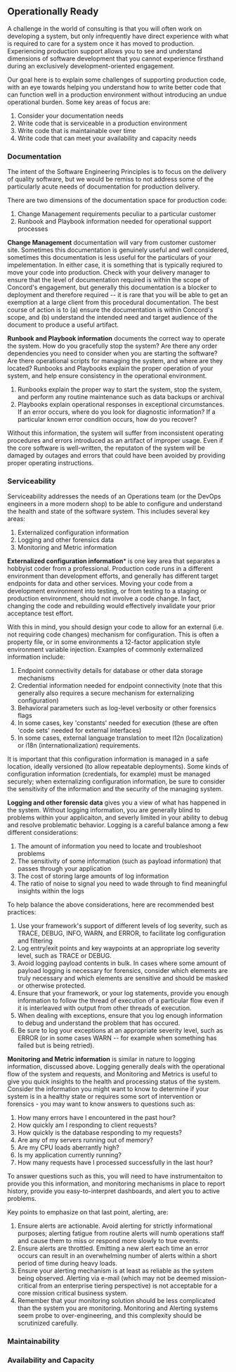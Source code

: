 ## Operationally Ready

A challenge in the world of consulting is that you will often work on developing a system, but only infrequently have direct experience with what is required to care for a system once it has moved to production. Experiencing production support allows you to see and understand dimensions of software development that you cannot experience firsthand during an exclusively development-oriented engagement.

Our goal here is to explain some challenges of supporting production code, with an eye towards helping you understand how to write better code that can function well in a production environment without introducing an undue operational burden. Some key areas of focus are:

1. Consider your documentation needs
2. Write code that is serviceable in a production environment
3. Write code that is maintainable over time
4. Write code that can meet your availability and capacity needs


### Documentation
The intent of the Software Engineering Principles is to focus on the delivery of quality software, but we would be remiss to not address some of the particularly acute needs of documentation for production delivery.

There are two dimensions of the documentation space for production code:

1. Change Management requirements peculiar to a particular customer
2. Runbook and Playbook information needed for operational support processes

**Change Management** documentation will vary from customer customer site. Sometimes this documentation is genuinely useful and well considered, sometimes this documentation is less useful for the particulars of your impelementation. In either case, it is something that is typically reqiured to move your code into production. Check with your delivery manager to ensure that the level of documentation required is within the scope of Concord's engagement, but generally this documentation is a blocker to deployment and therefore required -- it is rare that you will be able to get an exemption at a large client from this procedural documentation. The best course of action is to (a) ensure the documentation is within Concord's scope, and (b) understand the intended need and target audience of the document to produce a useful artifact.

**Runbook and Playbook information** documents the correct way to operate the system. How do you gracefully stop the system? Are there any order dependencies you need to consider when you are starting the software? Are there operational scripts for managing the system, and where are they located? Runbooks and Playbooks explain the proper operation of your system, and help ensure consistency in the operational environment. 

1. Runbooks explain the proper way to start the system, stop the system, and perform any routine maintenance such as data backups or archival
2. Playbooks explain operational responses in exceptional circumstances. If an error occurs, where do you look for diagnostic information? If a particular known error condition occurs, how do you recover?

Without this information, the system will suffer from inconsistent operating procedures and errors introduced as an artifact of improper usage. Even if the core software is well-written, the reputaton of the system will be damaged by outages and errors that could have been avoided by providing proper operating instructions.

### Serviceability

Serviceability addresses the needs of an Operations team (or the DevOps engineers in a more modern shop) to be able to configure and understand the health and state  of the software system. This includes several key areas:

1. Externalized configuration information
2. Logging and other forensics data
3. Monitoring and Metric information

**Externalized configuration information*** is one key area that separates a hobbyist coder from a professional. Production code runs in a different environment than development efforts, and generally has different target endpoints for data and other services. Moving your code from a development environment into testing, or from testing to a staging or production environment, should not involve a code change. In fact, changing the code and rebuilding would effectively invalidate your prior acceptance test effort.

With this in mind, you should design your code to allow for an external (i.e. not requiring code changes) mechanism for configuration. This is often a property file, or in some environments a 12-factor application style environment variable injection. Examples of commonly externalized information include:

1. Endpoint connectivity details for database or other data storage mechanisms
2. Credential information needed for endpoint connectivity (note that this generally also requires a secure mechanism for externalizing configuration)
3. Behavioral parameters such as log-level verbosity or other forensics flags
4. In some cases, key 'constants' needed for execution (these are often 'code sets' needed for external interfaces)
5. In some cases, external language translation to meet l12n (localization) or i18n (internationalization) requirements.

It is important that this configuration information is managed in a safe location, ideally versioned (to allow repeatable deployments). Some kinds of configuration information (credentials, for example) must be managed securely; when externalizing configuration information, be sure to consider the sensitivity of the information and the security of the managing system.

**Logging and other forensic data** gives you a view of what has happened in the system. Without logging information, you are generally blind to problems within your applicaiton, and severly limited in your ability to debug and resolve problematic behavior. Logging is a careful balance among a few different considerations:

1. The amount of information you need to locate and troubleshoot problems
2. The sensitivity of some information (such as payload information) that passes through your application
3. The cost of storing large amounts of log information
4. The ratio of noise to signal you need to wade through to find meaningful insights within the logs

To help balance the above considerations, here are recommended best practices:

1. Use your framework's support of different levels of log severity, such as TRACE, DEBUG, INFO, WARN, and ERROR, to facilitate log configuration and filtering
2. Log entry/exit points and key waypoints at an appropriate log severity level, such as TRACE or DEBUG.
3. Avoid logging payload contents in bulk. In cases where some amount of payload logging is necessary for forensics, consider which elements are truly necessary and which elements are sensitive and should be masked or otherwise protected.
4. Ensure that your framework, or your log statements, provide you enough information to follow the thread of execution of a particular flow even if it is interleaved with output from other threads of execution.
5. When dealing with exceptions, ensure that you log enough information to debug and understand the problem that has occured. 
6. Be sure to log your exceptions at an appropriate severity level, such as ERROR (or in some cases WARN -- for example when something has failed but is being retried).

**Monitoring and Metric information** is similar in nature to logging information, discussed above. Logging generally deals with the operational flow of the system and requests, and Monitoring and Metrics is useful to give you quick insights to the health and processing status of the system. Consider the information you might want to know to determine if your system is in a healthy state or requires some sort of intervention or forensics - you may want to know answers to questions such as:

1. How many errors have I encountered in the past hour?
2. How quickly am I responding to client requests?
3. How quickly is the database responding to my requests?
4. Are any of my servers running out of memory?
5. Are my CPU loads aberrantly high?
6. Is my application currently running?
7. How many requests have I processed successfully in the last hour?

To answer questions such as this, you will need to have instrumentaiton to provide you this information, and monitoring mechanisms in place to report history, provide you easy-to-interpret dashboards, and alert you to active problems.

Key points to emphasize on that last point, alerting, are:

1. Ensure alerts are actionable. Avoid alerting for strictly informational purposes; alerting fatigue from routine alerts will numb operations staff and cause them to miss or respond more slowly to true events.
2. Ensure alerts are throttled. Emitting a new alert each time an error occurs can result in an overwhelming number of alerts within a short period of time during heavy loads.
3. Ensure your alerting mechanism is at least as reliable as the system being observed. Alerting via e-mail (which may not be deemed mission-critical from an enterprise tiering perspective) is not acceptable for a core mission critical business system.
4. Remember that your monitoring solution should be less complicated than the system you are monitoring. Monitoring and Alerting systems seem probe to over-engineering, and this complexity should be scrutinized carefully.

### Maintainability


### Availability and Capacity

